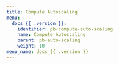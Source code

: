 ```yaml
---
title: Compute Autoscaling
menu:
  docs_{{ .version }}:
    identifier: pb-compute-auto-scaling
    name: Compute Autoscaling
    parent: pb-auto-scaling
    weight: 10
menu_name: docs_{{ .version }}
---
```

